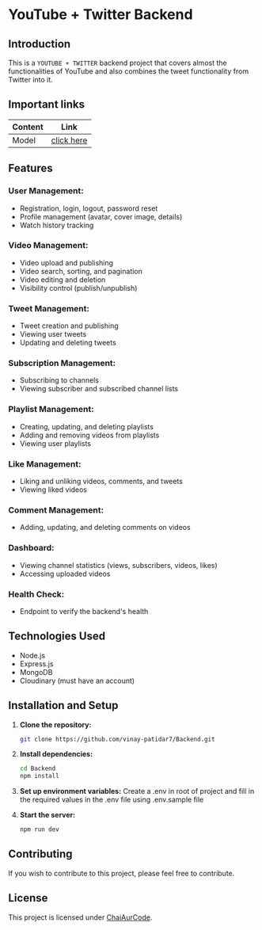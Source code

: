 # YouTube + Twitter Backend 

## Introduction

This is a ``YOUTUBE + TWITTER`` backend project that covers almost the functionalities of YouTube 
and also combines the tweet functionality from Twitter into it. 

## Important links

| Content            | Link                                                                        |
| -------------------| ----------------------------------------------------------------------------|
| Model              | [click here ](https://app.eraser.io/workspace/YtPqZ1VogxGy1jzIDkzj)         |

## Features

### User Management:

- Registration, login, logout, password reset
- Profile management (avatar, cover image, details)
- Watch history tracking

### Video Management:

- Video upload and publishing
- Video search, sorting, and pagination
- Video editing and deletion
- Visibility control (publish/unpublish)

### Tweet Management:

- Tweet creation and publishing
- Viewing user tweets
- Updating and deleting tweets

### Subscription Management:

- Subscribing to channels
- Viewing subscriber and subscribed channel lists

### Playlist Management:

- Creating, updating, and deleting playlists
- Adding and removing videos from playlists
- Viewing user playlists

### Like Management:

- Liking and unliking videos, comments, and tweets
- Viewing liked videos

### Comment Management:

- Adding, updating, and deleting comments on videos

### Dashboard:

- Viewing channel statistics (views, subscribers, videos, likes)
- Accessing uploaded videos

### Health Check:

- Endpoint to verify the backend's health

## Technologies Used

- Node.js 
- Express.js
- MongoDB
- Cloudinary (must have an account)

## Installation and Setup

1. **Clone the repository:**

    ```bash
    git clone https://github.com/vinay-patidar7/Backend.git
    ```

2. **Install dependencies:**

    ```bash
    cd Backend
    npm install
    ```

3. **Set up environment variables:**
    Create a .env in root of project and fill in the required values in the .env file using .env.sample file

4. **Start the server:**

    ```bash
    npm run dev
    ```

## Contributing

If you wish to contribute to this project, please feel free to contribute.

## License

This project is licensed under [ChaiAurCode](https://www.youtube.com/@chaiaurcode).
